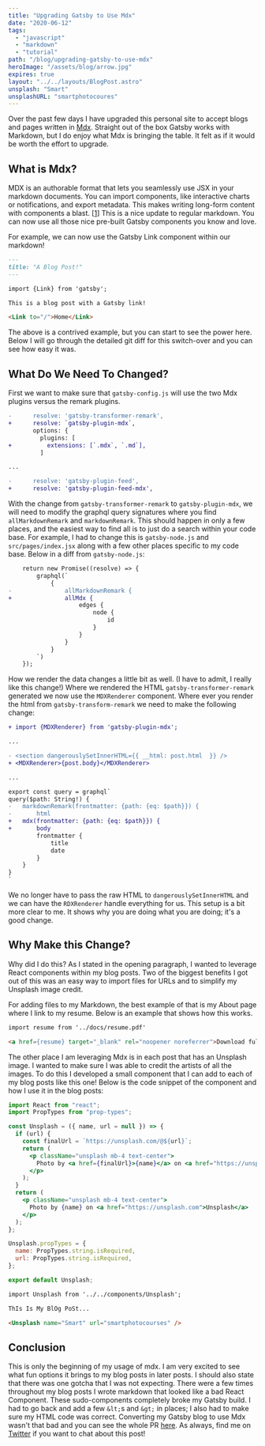 ```yaml
---
title: "Upgrading Gatsby to Use Mdx"
date: "2020-06-12"
tags:
  - "javascript"
  - "markdown"
  - "tutorial"
path: "/blog/upgrading-gatsby-to-use-mdx"
heroImage: "/assets/blog/arrow.jpg"
expires: true
layout: "../../layouts/BlogPost.astro"
unsplash: "Smart"
unsplashURL: "smartphotocoures"
---
```


Over the past few days I have upgraded this personal site to accept blogs and pages written in [Mdx](https://mdxjs.com/). Straight out of the box Gatsby works with Markdown, but I do enjoy what Mdx is bringing the table. It felt as if it would be worth the effort to upgrade.

## What is Mdx?

MDX is an authorable format that lets you seamlessly use JSX in your markdown documents. You can import components, like interactive charts or notifications, and export metadata. This makes writing long-form content with components a blast. [[1](https://github.com/mdx-js/mdx)] This is a nice update to regular markdown. You can now use all those nice pre-built Gatsby components you know and love.

For example, we can now use the Gatsby Link component within our markdown!

```md
---
title: "A Blog Post!"
---

import {Link} from 'gatsby';

This is a blog post with a Gatsby link!

<Link to="/">Home</Link>
```

The above is a contrived example, but you can start to see the power here. Below I will go through the detailed git diff for this switch-over and you can see how easy it was.

## What Do We Need To Changed?

First we want to make sure that `gatsby-config.js` will use the two Mdx plugins versus the remark plugins.

```diff
-      resolve: 'gatsby-transformer-remark',
+      resolve: `gatsby-plugin-mdx`,
       options: {
         plugins: [
+          extensions: [`.mdx`, `.md`],
         ]

...

-      resolve: 'gatsby-plugin-feed',
+      resolve: 'gatsby-plugin-feed-mdx',
```

With the change from `gatsby-transformer-remark` to `gatsby-plugin-mdx`, we will need to modify the graphql query signatures where you find `allMarkdownRemark` and `markdownRemark`. This should happen in only a few places, and the easiest way to find all is to just do a search within your code base. For example, I had to change this is `gatsby-node.js` and `src/pages/index.jsx` along with a few other places specific to my code base. Below in a diff from `gatsby-node.js`:

```diff
    return new Promise((resolve) => {
        graphql(`
            {
-               allMarkdownRemark {
+               allMdx {
                    edges {
                        node {
                            id
                        }
                    }
                }
            }
        `)
    });
```

How we render the data changes a little bit as well. (I have to admit, I really like this change!) Where we rendered the HTML `gatsby-transformer-remark` generated we now use the `MDXRenderer` component. Where ever you render the html from `gatsby-transform-remark` we need to make the following change:

```diff
+ import {MDXRenderer} from 'gatsby-plugin-mdx';

...

- <section dangerouslySetInnerHTML={{ __html: post.html  }} />
+ <MDXRenderer>{post.body}</MDXRenderer>

...

export const query = graphql`
query($path: String!) {
-   markdownRemark(frontmatter: {path: {eq: $path}}) {
-       html
+   mdx(frontmatter: {path: {eq: $path}}) {
+       body
        frontmatter {
            title
            date
        }
    }
}
`
```

We no longer have to pass the raw HTML to `dangerouslySetInnerHTML` and we can have the `RDXRenderer` handle everything for us. This setup is a bit more clear to me. It shows why you are doing what you are doing; it's a good change.

## Why Make this Change?

Why did I do this? As I stated in the opening paragraph, I wanted to leverage React components within my blog posts. Two of the biggest benefits I got out of this was an easy way to import files for URLs and to simplify my Unsplash image credit.

For adding files to my Markdown, the best example of that is my About page where I link to my resume. Below is an example that shows how this works.

```md
import resume from '../docs/resume.pdf'

<a href={resume} target="_blank" rel="noopener noreferrer">Download full resume (PDF)</a>.
```

The other place I am leveraging Mdx is in each post that has an Unsplash image. I wanted to make sure I was able to credit the artists of all the images. To do this I developed a small component that I can add to each of my blog posts like this one! Below is the code snippet of the component and how I use it in the blog posts:

```jsx
import React from "react";
import PropTypes from "prop-types";

const Unsplash = ({ name, url = null }) => {
  if (url) {
    const finalUrl = `https://unsplash.com/@${url}`;
    return (
      <p className="unsplash mb-4 text-center">
        Photo by <a href={finalUrl}>{name}</a> on <a href="https://unsplash.com">Unsplash</a>
      </p>
    );
  }
  return (
    <p className="unsplash mb-4 text-center">
      Photo by {name} on <a href="https://unsplash.com">Unsplash</a>
    </p>
  );
};

Unsplash.propTypes = {
  name: PropTypes.string.isRequired,
  url: PropTypes.string.isRequired,
};

export default Unsplash;
```

```md
import Unsplash from '../../components/Unsplash';

ThIs Is My BlOg PoSt...

<Unsplash name="Smart" url="smartphotocourses" />
```

## Conclusion

This is only the beginning of my usage of mdx. I am very excited to see what fun options it brings to my blog posts in later posts. I should also state that there was one gotcha that I was not expecting. There were a few times throughout my blog posts I wrote markdown that looked like a bad React Component. These sudo-components completely broke my Gatsby build. I had to go back and add a few `&lt;`s and `&gt;` in places; I also had to make sure my HTML code was correct. Converting my Gatsby blog to use Mdx wasn't that bad and you can see the whole PR [here](https://github.com/joshfinnie/joshfinnie.com/pull/729/files). As always, find me on [Twitter](https://twitter.com/joshfinnie) if you want to chat about this post!
